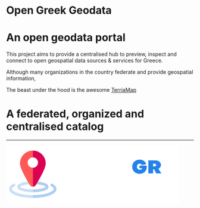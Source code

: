 Open Greek Geodata
==========

# An open geodata portal
This project aims to provide a centralised hub to preview, inspect and connect to open geospatial data sources & services for Greece. 

Although many organizations in the country federate and provide geospatial information, 

The beast under the hood is the awesome [TerriaMap](https://github.com/TerriaJS/TerriaMap/)


# A federated, organized and centralised catalog



-------------------

![Terria logo](terria-logo.png "Terria logo")

